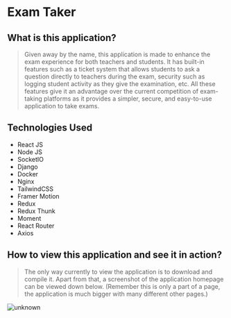 # Exam Taker

## What is this application?
> Given away by the name, this application is made to enhance the exam experience for both teachers and students. It has built-in features such as a ticket system that allows students to ask a question directly to teachers during the exam, security such as logging student activity as they give the examination, etc. All these features give it an advantage over the current competition of exam-taking platforms as it provides a simpler, secure, and easy-to-use application to take exams.

## Technologies Used
- React JS
- Node JS
- SocketIO
- Django
- Docker
- Nginx
- TailwindCSS
- Framer Motion
- Redux
- Redux Thunk
- Moment
- React Router
- Axios

## How to view this application and see it in action?
> The only way currently to view the application is to download and compile it. Apart from that, a screenshot of the application homepage can be viewed down below. (Remember this is only a part of a page, the application is much bigger with many different other pages.)
 
![unknown](https://user-images.githubusercontent.com/88263300/129367257-4794f4c3-ce9d-4ed7-abbf-b9f271c4c3ea.png)

